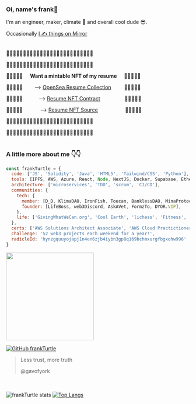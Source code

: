 ### Oi, name's frank🐢

I'm an engineer, maker, climate 💛 and overall cool dude 😎. 

Occasionally [I ✍️ things on Mirror](https://mirror.xyz/frankturtle.eth)
<br><br>

🐢🦄🚀🦄🚀🐢🦄🚀🐢🦄🚀🐢🦄🚀🐢🦄🚀🐢🦄🚀🐢🦄🚀🐢🚀🐢

🐢🦄🚀🦄🚀🐢🦄🚀🐢🦄🚀🐢🦄🚀🐢🦄🚀🐢🦄🚀🐢🦄🚀🐢🚀🐢

🦄🐢🦄🚀🐢&nbsp;&nbsp;&nbsp;&nbsp;&nbsp;**Want a mintable NFT of my resume**&nbsp;&nbsp;&nbsp;&nbsp;&nbsp;🦄🚀🦄🚀🐢

🦄🐢🦄🚀🐢&nbsp;&nbsp;&nbsp;&nbsp;&nbsp;&nbsp;&nbsp;&nbsp;--> [OpenSea Resume Collection](https://testnets.opensea.io/collection/frank-9klnquzxmg?search[sortAscending]=true&search[sortBy]=PRICE)&nbsp;&nbsp;&nbsp;&nbsp;&nbsp;&nbsp;&nbsp;&nbsp;&nbsp;🦄🚀🦄🚀🐢

🦄🐢🦄🚀🐢&nbsp;&nbsp;&nbsp;&nbsp;&nbsp;&nbsp;&nbsp;&nbsp;&nbsp;&nbsp;&nbsp;--> [Resume NFT Contract](https://mumbai.polygonscan.com/address/0xd4d1d0827bc1bc2aedc0a8dbbc2160e8d2024675)&nbsp;&nbsp;&nbsp;&nbsp;&nbsp;&nbsp;&nbsp;&nbsp;&nbsp;&nbsp;&nbsp;&nbsp;&nbsp;&nbsp;&nbsp;&nbsp;&nbsp;🦄🚀🦄🚀🐢

🦄🐢🦄🚀🐢&nbsp;&nbsp;&nbsp;&nbsp;&nbsp;&nbsp;&nbsp;&nbsp;&nbsp;&nbsp;&nbsp;&nbsp;--> [Resume NFT Source](https://github.com/frankTurtle/52WeekendsOfWeb3SideProjects/tree/main/Weekend%201%20-%20NFT%20Resume)&nbsp;&nbsp;&nbsp;&nbsp;&nbsp;&nbsp;&nbsp;&nbsp;&nbsp;&nbsp;&nbsp;&nbsp;&nbsp;&nbsp;&nbsp;&nbsp;&nbsp;&nbsp;&nbsp;🦄🚀🦄🚀🐢

🦄🚀🐢🦄🚀🐢🦄🚀🐢🦄🚀🐢🦄🚀🐢🦄🚀🐢🦄🚀🐢🦄🚀🐢🚀🐢

🐢🦄🚀🦄🚀🐢🦄🚀🐢🦄🚀🐢🦄🚀🐢🦄🚀🐢🦄🚀🐢🦄🚀🐢🚀🐢
<br><br>


### A little more about me 👇👇

```javascript
const frankTurtle = {
  code: ['JS', 'Solidity', 'Java', 'HTML5', 'Tailwind/CSS', 'Python'],
  tools: [IPFS, AWS, Azure, React, Node, NextJS, Docker, Supabase, Ethereum/Polygon],
  architecture: ['microservices', 'TDD', 'scrum', 'CI/CD'],
  communities: {
    tech: {
      member: [D_D, KlimaDAO, IronFish, Toucan, BanklessDAO, MinaProtocol, Praxis],
      founder: [LifeBoss, web3Discord, AskAVet, FormzTo, DYOR.VIP],
    },
    life: ['GivingWhatWeCan.org', 'Cool Earth', 'lichess', 'Fitness', 'Meditation'],
  },
  certs: ['AWS Solutions Architect Associate', 'AWS Cloud Practictioner', 'Azure Fundamentals', 'Scrum Master'],
  challenge: '52 web3 projects each weekend for a year!',
  radicleId: 'hynzgquuyojapj1n4en6zjb4iybn3gp8q169bchmxurgfbgxohw996'
}
```

<img src="https://media.giphy.com/media/O8oPnvoMi31mw/giphy.gif" width="240" align="center"> 
  
[![GitHub frankTurtle](https://img.shields.io/github/followers/frankTurtle?label=follow&style=social)](https://github.com/frankTurtle) 
  
> Less trust, more truth 
> 
> @gavofyork

<br><br>
![frankTurtle stats](https://github-readme-stats.vercel.app/api?username=frankTurtle&theme=material-palenight&count_private=true&show_icons=true) [![Top Langs](https://github-readme-stats.vercel.app/api/top-langs/?username=frankTurtle&layout=compact&theme=material-palenight)](https://github.com/frankTurtle)
